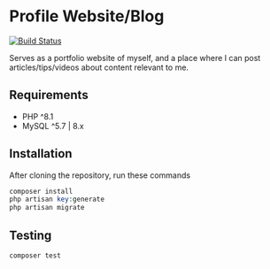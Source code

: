 # Profile Website/Blog

[![Build Status](https://travis-ci.org/patoui/laravel-profile.svg?branch=master)](https://travis-ci.org/patoui/laravel-profile)


Serves as a portfolio website of myself, and a place where I can post articles/tips/videos about content relevant to me.

## Requirements

- PHP ^8.1
- MySQL ^5.7 | 8.x

## Installation

After cloning the repository, run these commands
```php
composer install
php artisan key:generate
php artisan migrate
```

## Testing

```
composer test
```